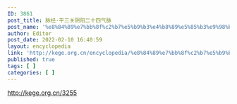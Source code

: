 ```yaml
---
ID: 3861
post_title: 脉经·平三关阴阳二十四气脉
post_name: '%e8%84%89%e7%bb%8f%c2%b7%e5%b9%b3%e4%b8%89%e5%85%b3%e9%98%b4%e9%98%b3%e4%ba%8c%e5%8d%81%e5%9b%9b%e6%b0%94%e8%84%89'
author: Editor
post_date: 2022-02-10 16:40:59
layout: encyclopedia
link: 'http://kege.org.cn/encyclopedia/%e8%84%89%e7%bb%8f%c2%b7%e5%b9%b3%e4%b8%89%e5%85%b3%e9%98%b4%e9%98%b3%e4%ba%8c%e5%8d%81%e5%9b%9b%e6%b0%94%e8%84%89'
published: true
tags: [ ]
categories: [ ]
---
```

http://kege.org.cn/3255